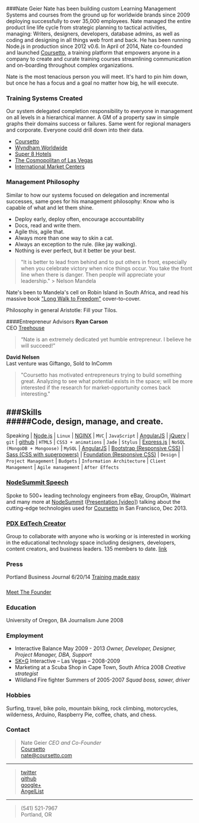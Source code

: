###Nate Geier
Nate has been building custom Learning Management Systems and courses from the ground up for worldwide brands since 2009 deploying successfully to over 35,000 employees. Nate managed the entire product line life cycle from strategic planning to tactical activities, managing: Writers, designers, developers, database admins, as well as coding and designing in all things web front and back. He has been running Node.js in production since 2012 v0.6. In April of 2014, Nate co-founded and launched [Coursetto](http://coursetto.com), a training platform that empowers anyone in a company to create and curate training courses streamlining communication and on-boarding throughout complex organizations.

Nate is the most tenacious person you will meet. It's hard to pin him down, but once he has a focus and a goal no matter how big, he will execute.

### Training Systems Created
Our system delegated completion responsibility to everyone in management on all levels in a hierarchical manner. A GM of a property saw in simple graphs their domains success or failures. Same went for regional managers and corporate. Everyone could drill down into their data.
* [Coursetto](http://coursetto.com)
* [Wyndham Worldwide](http://www.wyndhamworldwide.com/)
* [Super 8 Hotels](http://www.super8.com/) 
* [The Cosmopolitan of Las Vegas](http://www.cosmopolitanlasvegas.com/)
* [International Market Centers](http://www.imcenters.com/)

### Management Philosophy
Similar to how our systems focused on delegation and incremental successes, same goes for his management philosophy: Know who is capable of what and let them shine.  
* Deploy early, deploy often, encourage accountability 
* Docs, read and write them.
* Agile this, agile that.
* Always more than one way to skin a cat.  
* Always an exception to the rule. (like jay walking).  
* Nothing is ever perfect, but it better be your best.  

>"It is better to lead from behind and to put others in front, especially when you celebrate victory when nice things occur. You take the front line when there is danger. Then people will appreciate your leadership." > Nelson Mandela

Nate's been to Mandela's cell on Robin Island in South Africa, and read his massive book ["Long Walk to Freedom"](http://www.amazon.com/Long-Walk-Freedom-Autobiography-Mandela/dp/0316548189) cover-to-cover.

Philosophy in general Aristotle: Fill your Tilos.  


####Entrepreneur Advisors
**Ryan Carson**  
CEO [Treehouse](http://teamtreehouse.com/)  
> “Nate is an extremely dedicated yet humble entrepreneur. I believe he will succeed!”

**David Nelsen**  
Last venture was Giftango, Sold to InComm  
> "Coursetto has motivated entrepreneurs trying to build something great. Analyzing to see what potential exists in the space; will be more interested if the research for market-opportunity comes back interesting."  

###Skills  
#####Code, design, manage, and create.
-------
Speaking | [Node.js](http://nodejs.org/) | `Linux` | [NGINX](http://wiki.nginx.org/Main) | `MVC` | `JavaScript` | [AngularJS](http://angularjs.org/) | [jQuery](http://jquery.com) | `git` | [github](https://github.com/nategeier) | `HTML5` | `CSS3 + animations` | `Jade` | `Stylus` | [Express.js](http://expressjs.com/) | `NoSQL (MongoDB + Mongoose)` | `MySQL` | [AngularJS](http://angularjs.org/) | [Bootstrap (Responsive CSS)](http://getbootstrap.com/css/) | [Sass (CSS with superpowers)](http://sass-lang.com/) | [Foundation (Responsive CSS)](http://foundation.zurb.com/) | `Design` | `Project Management` | `Budgets` | `Information Architecture` | `Client Management` | `Agile management` | `After Effects`



### [NodeSummit Speech](http://bit.ly/1q2tihd)  
Spoke to 500+ leading technology engineers from eBay, GroupOn, Walmart and many more at [NodeSummit](http://nodesummit.com/speakers/) ([Presentation [video]](http://bit.ly/1q2tihd)) talking about the cutting-edge technologies used for [Coursetto](http://coursetto.com) in San Francisco, Dec 2013.

### [PDX EdTech Creator](http://www.meetup.com/PDXedTech/)  
Group to collaborate with anyone who is working or is interested in working in the educational technology space including designers, developers, content creators, and business leaders. 135 members to date. [link](http://www.meetup.com/PDXedTech/)  

### Press  
Portland Business Journal 6/20/14 [Training made easy](http://www.bizjournals.com/portland/print-edition/2014/06/20/training-made-easy.html)  

#####
[Meet The Founder](http://www.meetthefounder.co/post/97597715274/meet-the-founder-of-coursetto)

### Education
University of Oregon, BA Journalism June 2008 


### Employment
* Interactive Balance May 2009 - 2013 *Owner, Developer, Designer, Project Manager, DBA, Support*  
* [SK+G](http://www.skgadvertising.com/) Interactive – Las Vegas – 2008-2009  
* Marketing at a Scuba Shop in Cape Town, South Africa 2008 *Creative strategist* 
* Wildland Fire fighter Summers of 2005-2007 *Squad boss, sawer, driver*  

### Hobbies
Surfing, travel, bike polo, mountain biking, rock climbing, motorcycles, wilderness, Arduino, Raspberry Pie, coffee, chats, and chess.

### Contact
>Nate Geier *CEO and Co-Founder*  
>[Coursetto](http://coursetto.com)  
><nate@coursetto.com>  
***
>[twitter](https://twitter.com/nategeier)  
>[github](https://github.com/nategeier)  
>[google+](https://plus.google.com/u/0/+NateGeier/about)  
>[AngelList](https://angel.co/coursetto)
***
>(541) 521-7967  
>Portland, OR  

